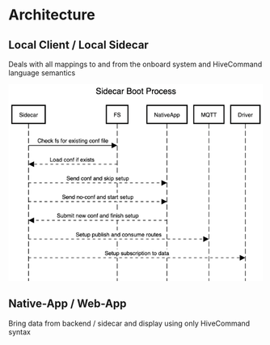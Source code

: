 # Architecture


## Local Client / Local Sidecar

Deals with all mappings to and from the onboard system and HiveCommand language semantics

<!-- <img src="./images/sidecar-boot.png" /> -->
![Sidecar Boot Process](./images/sidecar-boot.png)

## Native-App / Web-App

Bring data from backend / sidecar and display using only HiveCommand syntax